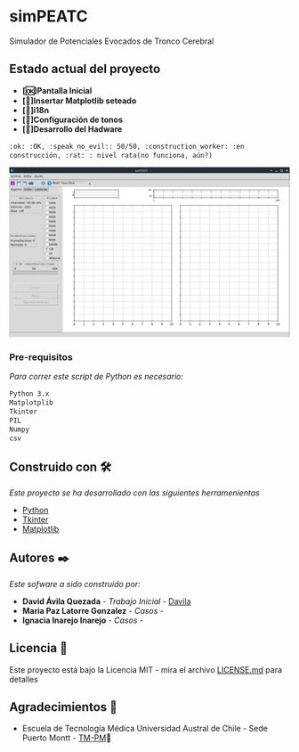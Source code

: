 # simPEATC
 Simulador de Potenciales Evocados de Tronco Cerebral

## Estado actual del proyecto

* **[:ok:]Pantalla Inicial**
* **[:speak_no_evil:]Insertar Matplotlib seteado**
* **[:construction_worker:]i18n**
* **[:rat:]Configuración de tonos**
* **[:rat:]Desarrollo del Hadware**


```
:ok: :OK, :speak_no_evil:: 50/50, :construction_worker: :en construcción, :rat: : nivel rata(no funciona, aún?)
```


![Imagen pantalla inicial](images/Screenshot1.png "Pantalla Inicial")


### Pre-requisitos
_Para correr este script de Python es necesario:_

```
Python 3.x
Matplotplib 
Tkinter
PIL
Numpy
csv
```


## Construido con 🛠️

_Este proyecto se ha desarrollado con las siguientes herramenientas_

* [Python](https://www.python.org/) 
* [Tkinter](https://docs.python.org/2/library/tkinter.html) 
* [Matplotlib](https://matplotlib.org/) 



## Autores ✒️

_Este sofware a sido construido por:_

* **David Ávila Quezada** - *Trabajo Inicial* - [Davila](http://tmedicapm.uach.cl/docentes/david-%C3%A1vila-quezada)
* **Maria Paz Latorre Gonzalez** - *Casos* - 
* **Ignacia Inarejo Inarejo** - *Casos* - 

## Licencia 📄

Este proyecto está bajo la Licencia MIT - mira el archivo [LICENSE.md](LICENSE.md) para detalles

## Agradecimientos 🎁

* Escuela de Tecnología Médica Universidad Austral de Chile - Sede Puerto Montt -  [TM-PM](http://tmedicapm.uach.cl/)📢

